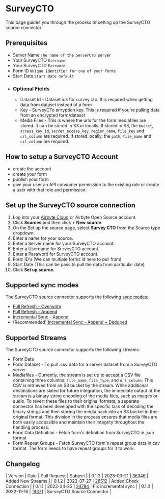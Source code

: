 # SurveyCTO

This page guides you through the process of setting up the SurveyCTO source connector.

## Prerequisites

- Server Name `The name of the ServerCTO server`
- Your SurveyCTO `Username`
- Your SurveyCTO `Password`
- Form ID `Unique Identifier for one of your forms`
- Start Date `Start Date default`
- ### Optional Fields
  - Dataset Id - Dataset ids for survey cto. It is required when getting data from dataset instead of a form
  - Key - SurveyCTo enryption key. This is required if you're pulling data from an encrypted form/dataset
  - Media Files - This is where the urls for the form mediafiles are stored. It can be stored in S3 or locally. If stored in S3, the `bucket`, `access_key_id`, `secret_access_key`, `region_name`, `file_key` and `url_column` are required. If stored locally, the `path`, `file_name` and `url_column` are required.

## How to setup a SurveyCTO Account

- create the account
- create your form
- publish your form
- give your user an API consumer permission to the existing role or create a user with that role and permission.

## Set up the SurveyCTO source connection

1. Log into your [Airbyte Cloud](https://cloud.airbyte.com/workspaces) or Airbyte Open Source account.
2. Click **Sources** and then click **+ New source**.
3. On the Set up the source page, select **Survey CTO** from the Source type dropdown.
4. Enter a name for your source.
5. Enter a Server name for your SurveyCTO account.
6. Enter a Username for SurveyCTO account.
7. Enter a Password for SurveyCTO account.
8. Form ID's (We can multiple forms id here to pull from)
9. Start Date (This can be pass to pull the data from particular date)
10. Click **Set up source**.

## Supported sync modes

The SurveyCTO source connector supports the following [sync modes](https://docs.airbyte.com/cloud/core-concepts#connection-sync-modes):

- [Full Refresh - Overwrite](https://docs.airbyte.com/understanding-airbyte/connections/full-refresh-overwrite/)
- [Full Refresh - Append](https://docs.airbyte.com/understanding-airbyte/connections/full-refresh-append)
- [Incremental Sync - Append](https://docs.airbyte.com/understanding-airbyte/connections/incremental-append)
- (Recommended)[ Incremental Sync - Append + Deduped](https://docs.airbyte.com/understanding-airbyte/connections/incremental-append-deduped)

## Supported Streams

The SurveyCTO source connector supports the following streams:

- Form Data
- Form Dataset - To pull .csv data for a server dataset from a SurveyCTO server.
- Mediafiles - Currently, the stream is set up to accept a CSV file containing three columns: `file_name`, `file_type`, and `url_column`. This CSV is retrieved from an S3 bucket by the stream. While additional destinations are slated for future integration, the immediate output of the stream is a binary string encoding of the media files, such as images or audio. To revert these files to their original formats, a separate connector has been developed with the specific task of decoding the binary strings and then storing the media back into an S3 bucket in their original format. This division in the process ensures that media files are both easily accessible and maintain their integrity throughout the handling process.
- Form Data Definition - Fetch form's definition from SurveyCTO in json format
- Form Repeat Groups - Fetch SurveyCTO form's repeat group data in csv format. The form needs to have repeat groups for it to work.

## Changelog

| Version | Date | Pull Request | Subject |
| 0.1.3 | 2023-03-21 | [36346](https://github.com/airbytehq/airbyte/pull/36346) | Added New Streams |
| 0.1.2 | 2023-07-27 | [28512](https://github.com/airbytehq/airbyte/pull/28512) | Added Check Connection |
| 0.1.1 | 2023-04-25 | [24784](https://github.com/airbytehq/airbyte/pull/24784) | Fix incremental sync |
| 0.1.0 | 2022-11-16 | [19371](https://github.com/airbytehq/airbyte/pull/19371) | SurveyCTO Source Connector |
